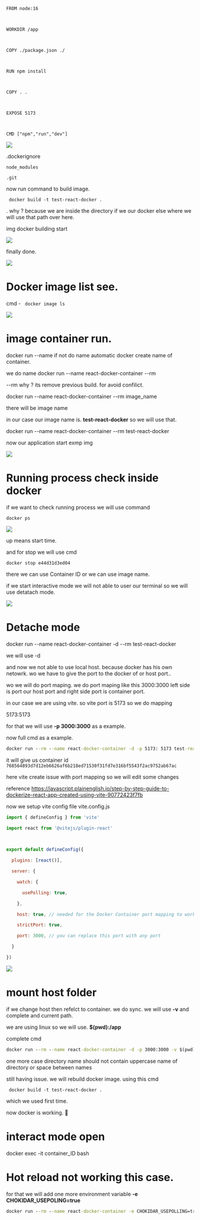 

```docker
FROM node:16

  

WORKDIR /app

  

COPY ./package.json ./

  

RUN npm install

  

COPY . .

  

EXPOSE 5173

  

CMD ["npm","run","dev"]
```

![](https://i.imgur.com/ypFv5UC.png)



.dockerignore

```docker
node_modules

.git
```



now run command to build image.


```
 docker build -t test-react-docker .
```

. why ? because we are inside the directory if we our docker else where we will use that path over here.

img docker building start

![](https://i.imgur.com/O8qgkdK.png)


finally done.

![](https://i.imgur.com/QNM47K8.png)



# Docker image list see.

cmd - `` docker image ls``

![](https://i.imgur.com/pcmXGea.png)



# image container run.

docker run --name 
if not do name automatic docker create name of container.

we do name 
docker run --name react-docker-container --rm

--rm why ? its remove previous build. for avoid confilict.

docker run --name react-docker-container --rm image_name

there will be image name

in our case our image name is. **test-react-docker** so we will use that.

docker run --name react-docker-container --rm test-react-docker

now our application start
exmp img

![](https://i.imgur.com/KT2bGx3.png)


# Running process check inside docker
if we want to check running process
we will use command

``docker ps``


![](https://i.imgur.com/Gs5oBtD.png)


up means start time.

and for stop we will use cmd

``docker stop e44d31d3ed04``

there we can use Container ID or we can use image name.


if we start interactive mode we will not able to user our terminal so we will use detatach mode.

![](https://i.imgur.com/sPU8307.png)




# Detache mode


docker run --name react-docker-container -d --rm test-react-docker

we will use -d

and now we not able to use local host.
because docker has his own netowrk.
wo we have to give the port to the docker of or host port..

wo we will do port maping.
we do port maping like this 3000:3000
left side is port our host port and right side port is container port.

in our case we are using vite. so vite port is 5173
so we do mapping 

5173:5173

for that we will use **-p 3000:3000** as a example.

now full cmd as a example.

```cmd
docker run --rm --name react-docker-container -d -p 5173: 5173 test-react-docker
```

it will give us container id
``768564893d7d12eb6626af6b218ed71530f31fd7e316bf5543f2ac9752ab67ac``


here vite create issue with port mapping
so we will edit some changes

reference https://javascript.plainenglish.io/step-by-step-guide-to-dockerize-react-app-created-using-vite-90772423f7fb


now we setup vite config file
vite.config.js

```js
import { defineConfig } from 'vite'

import react from '@vitejs/plugin-react'

  

export default defineConfig({

  plugins: [react()],

  server: {

    watch: {

      usePolling: true,

    },

    host: true, // needed for the Docker Container port mapping to work

    strictPort: true,

    port: 3000, // you can replace this port with any port

  }

})
```


![](https://i.imgur.com/IwI9a0O.png)



# mount host folder

if we change host then refelct to container. we do sync.
we will use **-v**
and complete and current path.

we are using linux so we will use. **$(pwd):/app**

complete cmd

```cmd
docker run --rm --name react-docker-container -d -p 3000:3000 -v $(pwd):/app test-react-docker
```

one more case directory name should not contain uppercase name of directory or space between names

still having issue. we will rebuild docker image. 
using this cmd
```
 docker build -t test-react-docker .
```
which we used first time.

now docker is working. 🎉



# interact mode open

docker exec -it container_ID bash




# Hot reload not working this case.

for that we will add one more environment variable  **-e CHOKIDAR_USEPOLING=true**


```cmd
docker run --rm --name react-docker-container -e CHOKIDAR_USEPOLLING=true -d -p 3000:3000 -v $(pwd):/app test-react-docker
```